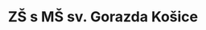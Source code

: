 ---
title: "ZŠ s MŠ sv. Gorazda Košice"
imageDesc: ["Nový web", "", "Šablóny plagátov", "Web pre MŠ", "Foto rámiky", "Web pre ZŠ", "Info bannery"]
description: "Cieľom projektu bolo vytvoriť webovú stránku pre ZŠ s MŠ v Košiciach. Stránka je primárne zameraná nie len na rodičov detí navštevujúcich školu a škôlku, ale aj pre rodičov, ktorí sa rozhodujú, kam svoje dieťa zapíšu. Okrem webovej stránky som vytvorila aj rámy na fotky, ktoré môžu používať či už na webe alebo sociálnych sieťach. Taktiež som vytvorila šablónu plagátov na rôzne príležitosti."
link: "https://www.canva.com/design/DAF9cpIi4as/hUiWlwRC93rJlnO0ry2OCw/view?utlId=hb877c33695#35"
linkText: "Viac"
---